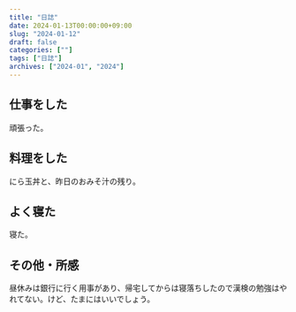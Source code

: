 ```yaml
---
title: "日誌"
date: 2024-01-13T00:00:00+09:00
slug: "2024-01-12"
draft: false
categories: [""]
tags: ["日誌"]
archives: ["2024-01", "2024"]
---
```

## 仕事をした

頑張った。

## 料理をした

にら玉丼と、昨日のおみそ汁の残り。

## よく寝た

寝た。

## その他・所感

昼休みは銀行に行く用事があり、帰宅してからは寝落ちしたので漢検の勉強はやれてない。けど、たまにはいいでしょう。
